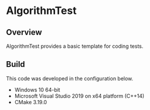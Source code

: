# AlgorithmTest
## Overview
AlgorithmTest provides a basic template for coding tests.

## Build
This code was developed in the configuration below.
* Windows 10 64-bit
* Microsoft Visual Studio 2019 on x64 platform (C++14)
* CMake 3.19.0
